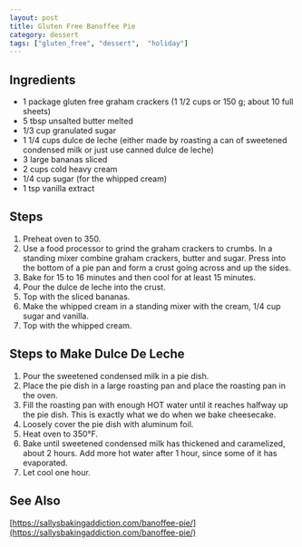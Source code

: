 ```yaml
---
layout: post
title: Gluten Free Banoffee Pie
category: dessert
tags: ["gluten_free", "dessert",  "holiday"]
---
```


## Ingredients

* 1 package gluten free graham crackers (1 1/2 cups or 150 g; about 10 full sheets)
* 5 tbsp unsalted butter melted
* 1/3 cup granulated sugar
* 1 1/4 cups dulce de leche (either made by roasting a can of sweetened condensed milk or just use canned dulce de leche)
* 3 large bananas sliced
* 2 cups cold heavy cream
* 1/4 cup sugar (for the whipped cream)
* 1 tsp vanilla extract

## Steps

1. Preheat oven to 350.
2. Use a food processor to grind the graham crackers to crumbs.  In a standing mixer combine graham crackers, butter and sugar.  Press into the bottom of a pie pan and form a crust going across and up the sides.
3. Bake for 15 to 16 minutes and then cool for at least 15 minutes.
4. Pour the dulce de leche into the crust.
5. Top with the sliced bananas.
6. Make the whipped cream in a standing mixer with the cream, 1/4 cup sugar and vanilla.
7. Top with the whipped cream.

## Steps to Make Dulce De Leche

1. Pour the sweetened condensed milk in a pie dish.
2. Place the pie dish in a large roasting pan and place the roasting pan in the oven.
3. Fill the roasting pan with enough HOT water until it reaches halfway up the pie dish. This is exactly what we do when we bake cheesecake.
4. Loosely cover the pie dish with aluminum foil.
5. Heat oven to 350°F.
6. Bake until sweetened condensed milk has thickened and caramelized, about 2 hours. Add more hot water after 1 hour, since some of it has evaporated.
7. Let cool one hour.


## See Also

[https://sallysbakingaddiction.com/banoffee-pie/](https://sallysbakingaddiction.com/banoffee-pie/)
